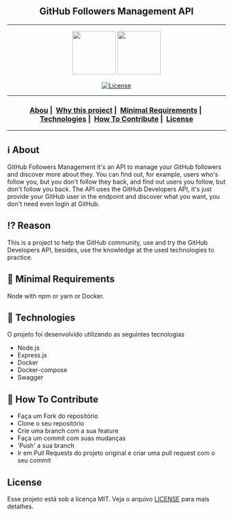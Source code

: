 <h2 align="center">GitHub Followers Management API</h2>

___

<p align="center">
  <img src="https://cdn.iconscout.com/icon/free/png-256/github-brand-logo-47401.png" width="100" heigth="100">
  <img src="https://i.dlpng.com/static/png/6210243-follower-instagram-notification-icon-follower-png-512_512_preview.png" width="100" heigth="100">
</p>


<p align="center">
  <a href="LICENSE">
    <img alt="License" src="https://img.shields.io/badge/license-MIT-%23F8952D">
  </a>
</p>

___

<h3 align="center">
  <a href="#information_source-about">Abou</a>&nbsp;|&nbsp;
  <a href="#interrobang-reason">Why this project</a>&nbsp;|&nbsp;
  <a href="#seedling-minimal-requirements">Minimal Requirements</a>&nbsp;|&nbsp;
  <a href="#rocket-technologies">Technologies</a>&nbsp;|&nbsp;
  <a href="#link-how-to-contribute">How To Contribute</a>&nbsp;|&nbsp;
  <a href="#license">License</a>
</h3>

___


## :information_source: About

GitHub Followers Management it's an API to manage your GitHub followers and discover more about they. You can find out, for example, users who's follow you, but you don't follow they back, and find out users you follow, but don't follow you back.
The API uses the GitHub Developers API, it's just provide your GitHub user in the endpoint and discover what you want, you don't need even login at GitHub. 

## :interrobang: Reason

This is a project to help the GitHub community, use and try the GitHub Developers API, besides, use the knowledge at the used technologies to practice.

## :seedling: Minimal Requirements

Node with npm or yarn or Docker.

## :rocket: Technologies

O projeto foi desenvolvido utilizando as seguintes tecnologias

- Node.js
- Express.js
- Docker
- Docker-compose
- Swagger

## :link: How To Contribute

- Faça um Fork do repositório
- Clone o seu repositório
- Crie uma branch com a sua feature
- Faça um commit com suas mudanças
- 'Push' a sua branch
- Ir em Pull Requests do projeto original e criar uma pull request com o seu commit

## License 

Esse projeto está sob a licença MIT. Veja o arquivo [LICENSE](LICENSE) para mais detalhes.
